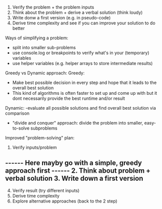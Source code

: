 1. Verify the problem + the problem inputs
2. Think about the problem + derive a verbal solution (think loudy)
3. Write donw a first version (e.g. in pseudo-code)
4. Derive time complexity and see if you can improve your solution to do better

Ways of simplifying a problem:
- split into smaller sub-problems
- use console.log or breakpoints to verify what's in your (temporary) variables
- use helper variables (e.g. helper arrays to store intermediate results)

Greedy vs Dynamic approach:
Greedy:
- Make best possible decision in every step and hope that it leads to the overall best solution
- This kind of algorithms is often faster to set up and come up with but it dont necessarily provide the best runtime and/or result

Dynamic:
-evaluate all possible solutions and find overall best solution via comparison 
- "divide and conquer" approach: divide the problem into smaller, easy-to-solve subproblems

Improved "problem-solving" plan:
1. Verify inputs/problem

------ Here mayby go with a simple, greedy approach first ------
2. Think about problem + verbal solution
3. Write down a first version
----------------------------------------------------------------

4. Verify result (try different inputs)
5. Derive time complexity
6. Explore alternative approaches (back to the 2 step)
